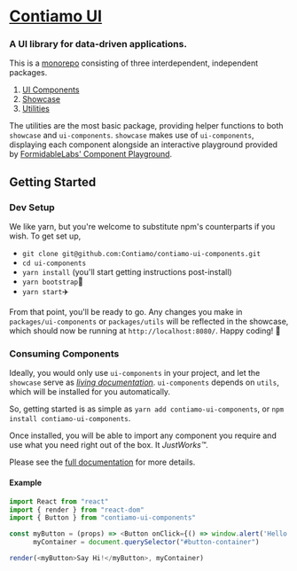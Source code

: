 # [Contiamo UI](https://ui.contiamo.com)
### A UI library for data-driven applications.

This is a [monorepo](https://danluu.com/monorepo/) consisting of three interdependent, independent packages.
1. [UI Components](https://github.com/Contiamo/ui-components/tree/master/packages/ui-components)
1. [Showcase](https://github.com/Contiamo/ui-components/tree/master/packages/showcase)
1. [Utilities](https://github.com/Contiamo/ui-components/tree/master/packages/utils)

The utilities are the most basic package, providing helper functions to both `showcase` and `ui-components`. `showcase` makes use of `ui-components`, displaying each component alongside an interactive playground provided by [FormidableLabs' Component Playground](https://github.com/FormidableLabs/component-playground).

## Getting Started

### Dev Setup
We like yarn, but you're welcome to substitute npm's counterparts if you wish. To get set up,

- `git clone git@github.com:Contiamo/contiamo-ui-components.git`
- `cd ui-components`
- `yarn install` (you'll start getting instructions post-install)
- `yarn bootstrap`👢
- `yarn start`✈️ 

From that point, you'll be ready to go. Any changes you make in `packages/ui-components` or `packages/utils` will be reflected in the showcase, which should now be running at `http://localhost:8080/`. Happy coding! 🎉

### Consuming Components

Ideally, you would only use `ui-components` in your project, and let the `showcase` serve as [_living documentation_](https://ui.contiamo.com). `ui-components` depends on `utils`, which will be installed for you automatically.

So, getting started is as simple as `yarn add contiamo-ui-components`, or `npm install contiamo-ui-components`.

Once installed, you will be able to import any component you require and use what you need right out of the box. It _JustWorks™_.

Please see the [full documentation](https://ui.contiamo.com) for more details.

#### Example
```javascript
import React from "react"
import { render } from "react-dom"
import { Button } from "contiamo-ui-components"

const myButton = (props) => <Button onClick={() => window.alert('Hello World!')}>{props.children}</Button>,
      myContainer = document.querySelector("#button-container")

render(<myButton>Say Hi!</myButton>, myContainer)
```
